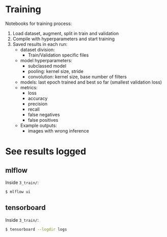 # Training

Notebooks for training process:
1. Load dataset, augment, split in train and validation
2. Compile with hyperparameters and start training
3. Saved results in each run:
    - dataset division:
        - Train/Validation specific files
    - model hyperparameters:
        - subclassed model
        - pooling: kernel size, stride
        - convolution: kernel size, base number of filters
    - models: last epoch trained and best so far (smallest validation loss)
    - metrics:
        - loss
        - accuracy
        - precision
        - recall
        - false negatives
        - false positives
    - Example outputs:
        - images with wrong inference

# See results logged
## mlflow
Inside ```3_train/```:
```bash
$ mlflow ui
```

## tensorboard
Inside ```3_train/```:
```bash
$ tensorboard --logdir logs
```
